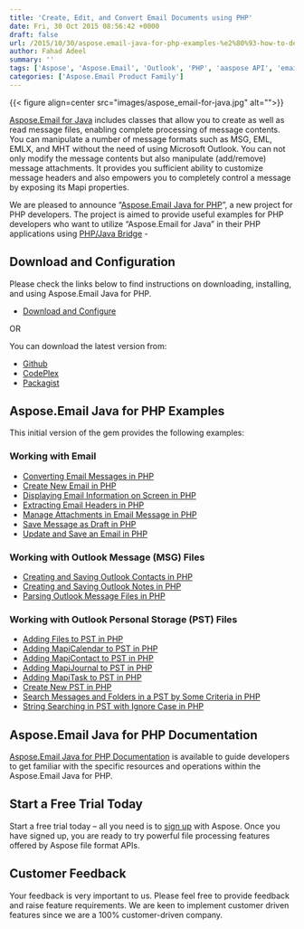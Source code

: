 ```yaml
---
title: 'Create, Edit, and Convert Email Documents using PHP'
date: Fri, 30 Oct 2015 08:56:42 +0000
draft: false
url: /2015/10/30/aspose.email-java-for-php-examples-%e2%80%93-how-to-deal-email-documents/
author: Fahad Adeel
summary: ''
tags: ['Aspose', 'Aspose.Email', 'Outlook', 'PHP', 'aaspose API', 'email', 'java', 'java bridge', 'microsof', 'php/java bridge']
categories: ['Aspose.Email Product Family']
---
```




{{< figure align=center src="images/aspose_email-for-java.jpg" alt="">}}


[Aspose.Email for Java][1] includes classes that allow you to create as well as read message files, enabling complete processing of message contents. You can manipulate a number of message formats such as MSG, EML, EMLX, and MHT without the need of using Microsoft Outlook. You can not only modify the message contents but also manipulate (add/remove) message attachments. It provides you sufficient ability to customize message headers and also empowers you to completely control a message by exposing its Mapi properties.

We are pleased to announce “[Aspose.Email Java for PHP][2]”, a new project for PHP developers. The project is aimed to provide useful examples for PHP developers who want to utilize “Aspose.Email for Java” in their PHP applications using [PHP/Java Bridge][3] -

## Download and Configuration

Please check the links below to find instructions on downloading, installing, and using Aspose.Email Java for PHP.

*   [Download and Configure][4]

OR

You can download the latest version from:

*   [Github][5]
*   [CodePlex][6]
*   [Packagist][7]

## Aspose.Email Java for PHP Examples

This initial version of the gem provides the following examples:

### Working with Email

*   [Converting Email Messages in PHP][8]
*   [Create New Email in PHP][9]
*   [Displaying Email Information on Screen in PHP][10]
*   [Extracting Email Headers in PHP][11]
*   [Manage Attachments in Email Message in PHP][12]
*   [Save Message as Draft in PHP][13]
*   [Update and Save an Email in PHP][14]

### Working with Outlook Message (MSG) Files

*   [Creating and Saving Outlook Contacts in PHP][15]
*   [Creating and Saving Outlook Notes in PHP][16]
*   [Parsing Outlook Message Files in PHP][17]

### Working with Outlook Personal Storage (PST) Files

*   [Adding Files to PST in PHP][18]
*   [Adding MapiCalendar to PST in PHP][19]
*   [Adding MapiContact to PST in PHP][20]
*   [Adding MapiJournal to PST in PHP][21]
*   [Adding MapiTask to PST in PHP][22]
*   [Create New PST in PHP][23]
*   [Search Messages and Folders in a PST by Some Criteria in PHP][24]
*   [String Searching in PST with Ignore Case in PHP][25]

## Aspose.Email Java for PHP Documentation

[Aspose.Email Java for PHP Documentation][26] is available to guide developers to get familiar with the specific resources and operations within the Aspose.Email Java for PHP.

## Start a Free Trial Today

Start a free trial today – all you need is to [sign up][27] with Aspose. Once you have signed up, you are ready to try powerful file processing features offered by Aspose file format APIs.

## Customer Feedback

Your feedback is very important to us. Please feel free to provide feedback and raise feature requirements. We are keen to implement customer driven features since we are a 100% customer-driven company.




[1]: https://products.aspose.com/email/java
[2]: http://docs.aspose.com/display/emailjava/Aspose.Email+Java+For+PHP
[3]: http://php-java-bridge.sourceforge.net/pjb/how_it_works.php
[4]: https://docs.aspose.com/display/emailjava/Download+and+Configure+Aspose.Email+in+PHP
[5]: https://github.com/asposeemail/Aspose_Email_Java/releases/tag/Aspose.Email_Java_for_PHP-v1.0.0
[6]: https://downloads.aspose.com/total
[7]: https://packagist.org/packages/asposeemail/aspose_email_java_for_php
[8]: https://docs.aspose.com/display/emailjava/Converting+Email+Messages+in+PHP
[9]: https://docs.aspose.com/display/emailjava/Create+New+Email+in+PHP
[10]: https://docs.aspose.com/display/emailjava/Displaying+Email+Information+on+Screen+in+PHP
[11]: https://docs.aspose.com/display/emailjava/Extracting+Email+Headers+in+PHP
[12]: https://docs.aspose.com/display/emailjava/Manage+Attachments+in+Email+Message+in+PHP
[13]: https://docs.aspose.com/display/emailjava/Save+Message+as+Draft+in+PHP
[14]: https://docs.aspose.com/display/emailjava/Update+and+Save+an+Email+in+PHP
[15]: https://docs.aspose.com/display/emailjava/Creating+and+Saving+Outlook+Contacts+in+PHP
[16]: https://docs.aspose.com/display/emailjava/Creating+and+Saving+Outlook+Notes+in+PHP
[17]: https://docs.aspose.com/display/emailjava/Parsing+Outlook+Message+Files+in+PHP
[18]: https://docs.aspose.com/display/emailjava/Adding+Files+to+PST+in+PHP
[19]: https://docs.aspose.com/display/emailjava/Adding+MapiCalendar+to+PST+in+PHP
[20]: https://docs.aspose.com/display/emailjava/Adding+MapiContact+to+PST+in+PHP
[21]: https://docs.aspose.com/display/emailjava/Adding+MapiJournal+to+PST+in+PHP
[22]: https://docs.aspose.com/display/emailjava/Adding+MapiTask+to+PST+in+PHP
[23]: https://docs.aspose.com/display/emailjava/Create+New+PST+in+PHP
[24]: https://docs.aspose.com/display/emailjava/Search+Messages+and+Folders+in+a+PST+by+Some+Criteria+in+PHP
[25]: https://docs.aspose.com/display/emailjava/String+Searching+in+PST+with+Ignore+Case+in+PHP
[26]: http://docs.aspose.com/display/emailjava/Aspose.Email+Java+For+PHP
[27]: http://www.aspose.com/





